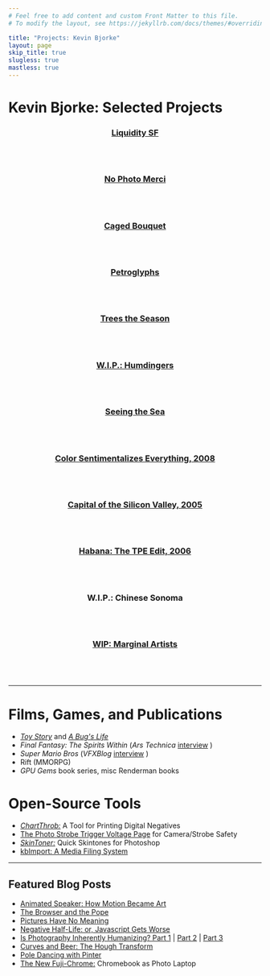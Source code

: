 ```yaml
---
# Feel free to add content and custom Front Matter to this file.
# To modify the layout, see https://jekyllrb.com/docs/themes/#overriding-theme-defaults

title: "Projects: Kevin Bjorke"
layout: page
skip_title: true
slugless: true
mastless: true
---
```

<h1>Kevin Bjorke: Selected Projects</h1>

<div class="entries-grid">
    <div class="entry h-entry">
        <header class="entry-header">
            <h3 class="entry-title p-name"><a href="{{ site.url }}/liquiditysf/" rel="bookmark">Liquidity SF</a></h3>
            <div class="entry-image-container">
                <a href="{{ site.url }}/liquiditysf/" class="u-photo" rel="bookmark">
                </a><a href="{{ site.url }}/liquiditysf/" class="" rel="bookmark"><img class="entry-image u-photo"
                        src="https://www.botzilla.com/pix2023/bjorke_MVSF_KEVT2922-IPe.jpg" alt=""></a>
            </div>
        </header>
    </div>
    <div class="entry h-entry">
        <header class="entry-header">
            <h3 class="entry-title p-name"><a href="{{ site.url }}/merci" rel="bookmark">No Photo Merci</a></h3>
            <div class="entry-image-container">
                <a href="{{ site.url }}/merci" class="u-photo" rel="bookmark">
                </a><a href="{{ site.url }}/merci" class="" rel="bookmark"><img class="entry-image u-photo"
                        src="https://www.botzilla.com/pix2021/merci-thumb.jpg" alt=""></a>
            </div>
        </header>
    </div>
    <div class="entry h-entry">
        <header class="entry-header">
            <h3 class="entry-title p-name"><a href="{{ site.url }}/cage" rel="bookmark">Caged Bouquet</a></h3>
            <div class="entry-image-container">
                <a href="{{ site.url }}/cage" class="u-photo" rel="bookmark">
                </a><a href="{{ site.url }}/cage" class="" rel="bookmark"><img class="entry-image u-photo"
                        src="https://www.botzilla.com/pix2022/havana2017/bjorke_Cuba_KBXP8956.jpg" alt=""></a>
            </div>
        </header>
    </div>
    <div class="entry h-entry">
        <header class="entry-header">
            <h3 class="entry-title p-name"><a href="{{ site.url }}/page/Petroglyphs.html" rel="bookmark">Petroglyphs</a></h3>
            <div class="entry-image-container">
                <a href="{{ site.url }}/page/Petroglyphs.html" class="u-photo" rel="bookmark">
                </a><a href="{{ site.url }}/page/Petroglyphs.html" class="" rel="bookmark"><img class="entry-image u-photo"
                        src="https://www.botzilla.com/pix2022/petro/bjorke_NM_DSCF7816.jpg" alt=""></a>
            </div>
        </header>
    </div>
    <div class="entry h-entry">
        <header class="entry-header">
            <h3 class="entry-title p-name"><a href="{{ site.url }}/page/Trees-the-Season.html" rel="bookmark">Trees the Season</a></h3>
            <div class="entry-image-container">
                <a href="{{ site.url }}/page/Trees-the-Season.html" class="u-photo" rel="bookmark">
                </a><a href="{{ site.url }}/page/Trees-the-Season.html" class="" rel="bookmark"><img class="entry-image u-photo"
                        src="https://www.botzilla.com/pix2022/tree/tree-thumb.jpg" alt=""></a>
            </div>
        </header>
    </div>
     <div class="entry h-entry">
        <header class="entry-header">
            <h3 class="entry-title p-name"><a href="{{ site.url }}/generations" class="" rel="bookmark">W.I.P.: Humdingers</a></h3>
            <div class="entry-image-container">
                <a href="{{ site.url }}/generations" class="u-photo" rel="bookmark"><img class="entry-image u-photo"
                        src="https://www.botzilla.com/pix2023/humd-thumb.jpg" alt=""></a>
            </div>
        </header>
    </div>
    <div class="entry h-entry">
        <header class="entry-header">
            <h3 class="entry-title p-name"><a href="{{ site.url }}/fstop/2023/07/26/Sea.html" rel="bookmark">Seeing the Sea</a></h3>
            <div class="entry-image-container">
                <a href="{{ site.url }}/fstop/2023/07/26/Sea.html" class="u-photo" rel="bookmark">
                </a><a href="{{ site.url }}/fstop/2023/07/26/Sea.html" class="" rel="bookmark"><img class="entry-image u-photo"
                        src="https://www.botzilla.com/pix2023/lighthouse/bjorke_Nkn__KEV2277.jpg" alt=""></a>
            </div>
        </header>
    </div>
    <div class="entry h-entry">
        <header class="entry-header">
            <h3 class="entry-title p-name"><a href="https://www.flickr.com/photos/bjorke/albums/576501#" rel="bookmark">Color Sentimentalizes Everything, 2008</a></h3>
            <div class="entry-image-container">
                <a href="https://www.flickr.com/photos/bjorke/albums/576501#" class="u-photo" rel="bookmark">
                </a><a href="https://www.flickr.com/photos/bjorke/albums/576501#" class="" rel="bookmark"><img class="entry-image u-photo"
                        src="https://www.botzilla.com/pix2023/color/color-thumb.jpg" alt=""></a>
            </div>
        </header>
    </div>
    <div class="entry h-entry">
        <header class="entry-header">
            <h3 class="entry-title p-name"><a href="https://www.flickr.com/photos/bjorke/albums/356507#" rel="bookmark">Capital of the Silicon Valley, 2005</a></h3>
            <div class="entry-image-container">
                <a href="https://www.flickr.com/photos/bjorke/albums/356507#" class="u-photo" rel="bookmark">
                </a><a href="https://www.flickr.com/photos/bjorke/albums/356507#" class="" rel="bookmark"><img class="entry-image u-photo"
                        src="https://www.botzilla.com/pix2023/capital/capital-thumb.jpg" alt=""></a>
            </div>
        </header>
    </div>
    <div class="entry h-entry">
        <header class="entry-header">
            <h3 class="entry-title p-name"><a href="https://www.flickr.com/photos/bjorke/albums/1764359#" rel="bookmark">Habana: The TPE Edit, 2006</a></h3>
            <div class="entry-image-container">
                <a href="https://www.flickr.com/photos/bjorke/albums/1764359#" class="u-photo" rel="bookmark">
                </a><a href="https://www.flickr.com/photos/bjorke/albums/1764359#" class="" rel="bookmark"><img class="entry-image u-photo"
                        src="https://www.botzilla.com/pix2023/habana/habana-thumb.jpg" alt=""></a>
            </div>
        </header>
    </div>
   <div class="entry h-entry">
        <header class="entry-header">
            <h3 class="entry-title p-name">W.I.P.: Chinese Sonoma</h3>
            <div class="entry-image-container">
                <img class="entry-image u-photo"
                        src="https://www.botzilla.com/pix2023/reca-thumb.jpg" alt="">
            </div>
        </header>
    </div>
    <!-- <div class="entry h-entry">
        <header class="entry-header">
            <h3 class="entry-title p-name"><a href="https://www.flickr.com/photos/bjorke/albums/72157632815829981#" rel="bookmark">Ring a Ding, 2005</a></h3>
            <div class="entry-image-container">
                <a href="https://www.flickr.com/photos/bjorke/albums/72157632815829981#" class="u-photo" rel="bookmark">
                </a><a href="https://www.flickr.com/photos/bjorke/albums/72157632815829981#" class="" rel="bookmark"><img class="entry-image u-photo"
                        src="https://www.botzilla.com/pix2023/ring/ring-thumb.jpg" alt=""></a>
            </div>
        </header>
    </div> -->
    <div class="entry h-entry">
        <header class="entry-header">
            <h3 class="entry-title p-name"><a href="https://www.flickr.com/photos/bjorke/albums/72157645627157985#" rel="bookmark">WIP: Marginal Artists</a></h3>
            <div class="entry-image-container">
                <a href="https://www.flickr.com/photos/bjorke/albums/72157645627157985#" class="u-photo" rel="bookmark">
                </a><a href="https://www.flickr.com/photos/bjorke/albums/72157645627157985#" class="" rel="bookmark"><img class="entry-image u-photo"
                        src="https://www.botzilla.com/pix2023/margin/margin-thumb.jpg" alt=""></a>
            </div>
        </header>
    </div>
</div>


<!-- https://www.blurb.com/b/11043226-france-a-guide -->

<!-- <h2>Work in Progress</h2>
<ul>
    <li>Fun guy at Home</li>
    <li><a href="{% post_url 2021-10-06-Engraved %}">Temple of the Steam Engine</a></li>
    <li><a href="{% post_url 2022-03-12-Monument-9-0015 %}">Monuments to Victory over Extinct Species</a></li>
</ul> -->

<hr class="open_hr" />


<h1>Films, Games, and Publications</h1>
<ul>
    <li><a href="https://www.pixar.com/feature-films/toy-story"><i>Toy Story</i></a> and <a href="https://www.pixar.com/feature-films/a-bugs-life"><i>A Bug's Life</i></a></li>
    <li><i>Final Fantasy: The Spirits Within</i> (<i>Ars Technica</i> <a href="https://archive.arstechnica.com/wankerdesk/01q3/ff-interview/ff-interview-3.html">interview</a> )</li>
    <li><i>Super Mario Bros</i> (<i>VFXBlog</i> <a href="https://beforesandafters.com/2019/03/18/super-mario-bros-the-other-huge-vfx-film-from-1993/">interview</a> )</li>
    <li>Rift (MMORPG)</li> 
    <li><i>GPU Gems</i> book series, misc Renderman books</li>
</ul>


<h1>Open-Source Tools</h1>
<ul>
    <li><a href="{% post_url 2006-10-24-ChartThrob-A-Tool-for-Printing-Digital-Negatives %}"><i>ChartThrob:</i></a> A Tool for Printing Digital Negatives</li>
    <li><a href="https://botzilla.com/page/strobeVolts.html">The Photo Strobe Trigger Voltage Page</a> for Camera/Strobe Safety</li>
    <li><a href="{% post_url 2019-01-08-SkinToner-Fast-Skintones-for-Photoshop %}"><i>SkinToner:</i></a> Quick Skintones for Photoshop</li>
    <li><a href="{% post_url 2020-04-09-kbImport %}">kbImport: A Media Filing System</a></li>
    <!-- <li>AllMine</li>
    <li>Calendar tools</li> -->
</ul>

<hr class="open_hr" />

<h2 class="close_p">Featured Blog Posts</h2>

<!-- <p class="close_p"><b>Information Overload</b> has dominated our
    lives as visual tools have multiplied &#8212; from Gutenberg and GoPro to GANs. How can people navigate through the flood of
      ideas that try to shape and limit us each day? Which images are tools that serve us, and which do we serve?</p> -->

<ul>
  <li><a href="{% post_url 2020-01-20-animated-speaker-1 %}">Animated Speaker: How Motion Became Art</a></li>
  <li><a href="{% post_url 2021-11-28-Browser-Pope %}">The Browser and the Pope</a></li>
  <li><a href="{% post_url 2023-05-06-Meaningless %}">Pictures Have No Meaning</a></li>
  <li><a href="{% post_url 2022-03-29-Negative-Half %}">Negative Half-Life: or, Javascript Gets Worse</a></li>
  <li><a href="{% post_url 2007-02-23-Is-Photography-Inherently-Humanizing-I %}">Is Photography Inherently Humanizing? Part 1</a> |
    <a href="{% post_url 2007-02-25-Is-Photography-Inherently-Humanizing-II %}">Part 2</a> |
    <a href="{% post_url 2007-05-11-Is-Photography-Inherently-Humanizing-III %}">Part 3</a></li>
  <li><a href="{% post_url 2018-12-17-Hough %}">Curves and Beer: The Hough Transform</a></li>
  <li><a href="{% post_url 2006-01-05-Pole-Dancing-with-Pinter %}">Pole Dancing with Pinter</a></li>
  <li><a href="{% post_url 2017-07-19-The-New-Fuji-Chrome-Fujifilm-X-and-Chromebook %}">The New Fuji-Chrome:</a> Chromebook as Photo Laptop</li>
</ul>
